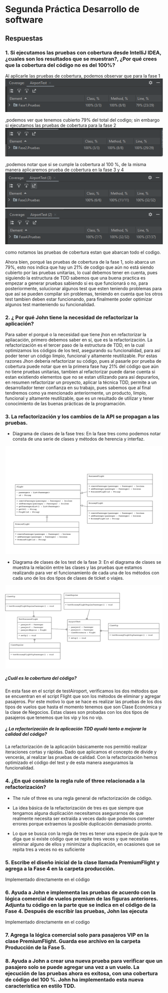 
# Segunda Práctica Desarrollo de software
## Respuestas 

### 1. Si ejecutamos las pruebas con cobertura desde IntelliJ IDEA, ¿cuales son los resultados que se muestran?, ¿Por qué crees que la cobertura del código no es del 100%?
Al aplicarle las pruebas de cobertura, podemos observar que para la fase 1
![Coverage 1](https://github.com/Diego-Vasquez/DesarrolloDeSoftware/blob/main/PC2/PC2/src/pictures/CoverageFase1.PNG)

,podemos ver que tenemos cubierto 79% del total del codigo; sin embargo si ejecutamos las pruebas de cobertura para la fase 2
![Coverage 2](https://github.com/Diego-Vasquez/DesarrolloDeSoftware/blob/main/PC2/PC2/src/pictures/CoverageFase2.PNG)

,podemos notar que si se cumple la cobertura al 100 %, de la misma manera
aplicaremos prueba de cobertura en la fase 3 y 4
![Coverage 3](https://github.com/Diego-Vasquez/DesarrolloDeSoftware/blob/main/PC2/PC2/src/pictures/CoverageFase3.PNG)
![Coverage 4](https://github.com/Diego-Vasquez/DesarrolloDeSoftware/blob/main/PC2/PC2/src/pictures/CoverageFase4.PNG)

como notamos las pruebas de cobertura estan que abarcan todo el codigo.

Ahora bien, porqué las pruebas de cobertura de la fase 1, solo abarca un 79%, esto nos indica que hay un 21% de codigo 
que aún no está siendo cubierto por las pruebas unitarias, lo cual debemos tener en cuenta, pues siguiendo la estructura de 
TDD sabemos que una buena practica es empezar a generar pruebas sabiendo si es que funcionará o no, para posteriormente, 
solucionar algunos test que esten teniendo problemas para que así se pueden compilar sin problemas, teniendo en cuenta que los
otros test tambien deben estar funcionando, para finalmente poder optimizar algunos test manteniendo su funcionalidad.


### 2. ¿ Por qué John tiene la necesidad de refactorizar la aplicación?

Para saber el porqué o la necesidad que tiene jhon en refactorizar la apliacación, primero debemos saber en sí, que es la refactorización.
La refactorización es el tercer paso de la estructura de TDD, en la cual optimizamos los códigos de los test, asegurando su funcionalidad, para
así poder tener un código limpio, funcional y altamente reutilizable.
Por estas razones Jhon debería refactorizar su código, pues al pasarle por prueba de cobertura puede notar que en la primera fase
hay 21% del código que aún no tiene pruebas unitarias, tambien al refactorizar puede darse cuenta si estan existiendo elementos que no 
se estan utilizando para así depurarlos, en resumen refactorizar un proyecto, aplicar la técnica TDD, permite a un desarrollador 
tener confianza en su trabajo, pues sabemos que al final tendremos como ya mencionado anteriormente, un producto, limpio, funcional
y altamente reutilizable, que es un resultado de utilizar y tener conocimiento de las buenas prácticas de la programación. 





### 3. La refactorización y los cambios de la API se propagan a las pruebas.
- Diagrama de clases de la fase tres:
En la fase tres como podemos notar consta de una serie de clases y métodos de herencia y interfaz.

![Coverage 1](https://github.com/Diego-Vasquez/DesarrolloDeSoftware/blob/main/PC2/PC2/src/pictures/diagrama_clases_fase3.png)

- Diagrama de clases de los test de la fase 3:
En el diagrama  de clases se muestra la relación entre las clases y las pruebas que estamos realizando para ver el funcionamiento de cada una de los métodos  con cada uno de los dos tipos de clases  de ticket o viajes.

![Coverage 1](https://github.com/Diego-Vasquez/DesarrolloDeSoftware/blob/main/PC2/PC2/src/pictures/imagen.png)

##### ¿Cuál es la cobertura del código?
En esta fase  en el script de testAiroport, verificamos los dos métodos  que se encuentran  en el script Flight que son los métodos de eliminar y agregar pasajeros.
Por este motivo lo que se hace  es realizar las pruebas  de los dos tipos de vuelos que hasta el momento tenemos que son Clase Económica y la clase de Negocios.
Estas clases son probadas con  los dos tipos de pasajeros que tenemos que  los vip y los no vip.

##### ¿ La refactorización de la aplicación TDD ayudó tanto a mejorar la calidad del código?
La refactorización de la aplicación  básicamente nos permitió realizar iteraciones cortas y rápidas. Dado que aplicamos el concepto de divide y vencerás, al realizar  las pruebas de calidad.
Con la refactorización hemos optimizado el código del test y de esta manera aseguramos la funcionalidad.

### 4. ¿En qué consiste la regla rule of three relacionada a la refactorización?
- The rule of three  es una regla general de refactorización de código.
- La idea básica de la refactorización de tres es que siempre que tengamos alguna duplicación necesitamos asegurarnos  de que realmente necesita ser extraída a veces dado que podemos cometer errores porque extraemos la posible duplicación demasiado pronto.

- Lo que se busca con la regla de tres es tener una especie de guía que te diga que si existe código que se repite tres veces y que necesitas eliminar alguno de ellos y minimizar a duplicación, en ocasiones que se repita tres a veces  no es suficiente 


### 5. Escribe el diseño inicial de la clase llamada PremiumFlight y agrega a la Fase 4 en la carpeta producción.
Implementado directamente en el código

### 6. Ayuda a John e implementa las pruebas de acuerdo con la lógica comercial de vuelos premium de las figuras anteriores. Adjunta tu código en la parte que se indica en el código de la Fase 4. Después de escribir las pruebas, John las ejecuta
Implementado directamente en el codigo

### 7. Agrega la lógica comercial solo para pasajeros VIP en la clase PremiumFlight. Guarda ese archivo en la carpeta Producción de la Fase 5.

### 8. Ayuda a John a crear una nueva prueba para verificar que un pasajero solo se puede agregar una vez a un vuelo. La ejecución de las pruebas ahora es exitosa, con una cobertura de código del 100 %. John ha implementado esta nueva característica en estilo TDD.
